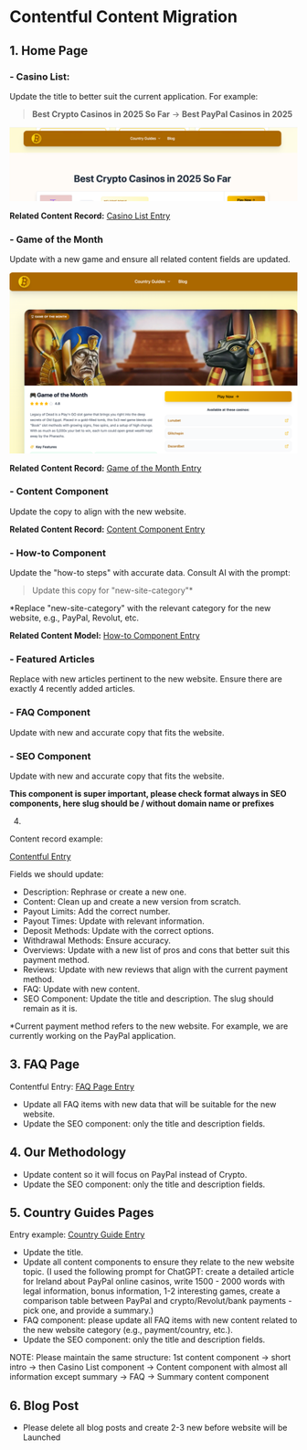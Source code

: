# Contentful Content Migration

## 1. Home Page

### - Casino List:
Update the title to better suit the current application. For example:
> **Best Crypto Casinos in 2025 So Far** -> **Best PayPal Casinos in 2025**

![Casino List Screenshot](public/readme-images/screenshot-2025-08-28-14.12.59.png)

**Related Content Record:** [Casino List Entry](https://app.contentful.com/spaces/m8ssdhfpgciq/entries/2LUlZgwjpI2ofoSkUkpwGM?previousEntries=1ngtIqIFTN5TSdNrUSIwxg)

### - Game of the Month
Update with a new game and ensure all related content fields are updated.

![Game of the Month Screenshot](public/readme-images/hp-game-of-the-month.png)

**Related Content Record:** [Game of the Month Entry](https://app.contentful.com/spaces/m8ssdhfpgciq/entries/1J51LiwptNHNZDUYxYGXaM?previousEntries=1ngtIqIFTN5TSdNrUSIwxg&focusedField=title)

### - Content Component
Update the copy to align with the new website.

**Related Content Record:** [Content Component Entry](https://app.contentful.com/spaces/m8ssdhfpgciq/entries/5GVditkiD5fcfcIaaXW18Z?previousEntries=1ngtIqIFTN5TSdNrUSIwxg&focusedField=name)

### - How-to Component
Update the "how-to steps" with accurate data. Consult AI with the prompt: 
> Update this copy for "new-site-category"*

*Replace "new-site-category" with the relevant category for the new website, e.g., PayPal, Revolut, etc.

**Related Content Model:** [How-to Component Entry](https://app.contentful.com/spaces/m8ssdhfpgciq/entries/3EnZZLwC1G2gGRiSnlNNiT?previousEntries=1ngtIqIFTN5TSdNrUSIwxg)

### - Featured Articles
Replace with new articles pertinent to the new website. Ensure there are exactly 4 recently added articles.

### - FAQ Component
Update with new and accurate copy that fits the website.

### - SEO Component
Update with new and accurate copy that fits the website.

**This component is super important, please check format always in SEO components, here slug should be / without domain name or prefixes**


4. 

Content record example:

[Contentful Entry](https://app.contentful.com/spaces/v2w24m9au9in/entries/3S6cSLHZQYs3RpzeYYPONC?focusedField=shortDescription)

Fields we should update:

- Description: Rephrase or create a new one.
- Content: Clean up and create a new version from scratch.
- Payout Limits: Add the correct number.
- Payout Times: Update with relevant information.
- Deposit Methods: Update with the correct options.
- Withdrawal Methods: Ensure accuracy.
- Overviews: Update with a new list of pros and cons that better suit this payment method.
- Reviews: Update with new reviews that align with the current payment method.
- FAQ: Update with new content.
- SEO Component: Update the title and description. The slug should remain as it is.

*Current payment method refers to the new website. For example, we are currently working on the PayPal application.


## 3. FAQ Page

Contentful Entry: [FAQ Page Entry](https://app.contentful.com/spaces/v2w24m9au9in/entries/4WXhS9mMKvPnpdA6zjvH3u)

- Update all FAQ items with new data that will be suitable for the new website.
- Update the SEO component: only the title and description fields.

## 4. Our Methodology

- Update content so it will focus on PayPal instead of Crypto.
- Update the SEO component: only the title and description fields.

## 5. Country Guides Pages

Entry example: [Country Guide Entry](https://app.contentful.com/spaces/v2w24m9au9in/entries/ItmnNeJvfssNiz1JAzJEv?focusedField=name)

- Update the title.
- Update all content components to ensure they relate to the new website topic. (I used the following prompt for ChatGPT: create a detailed article for Ireland about PayPal online casinos, write 1500 - 2000 words with legal information, bonus information, 1-2 interesting games, create a comparison table between PayPal and crypto/Revolut/bank payments - pick one, and provide a summary.)
- FAQ component: please update all FAQ items with new content related to the new website category (e.g., payment/country, etc.).
- Update the SEO component: only the title and description fields.

NOTE: Please maintain the same structure: 1st content component -> short intro -> then Casino List component -> Content component with almost all information except summary -> FAQ -> Summary content component


## 6. Blog Post

- Please delete all blog posts and create 2-3 new before website will be Launched 

